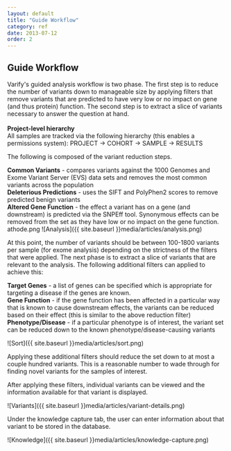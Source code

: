 ```yaml
---
layout: default
title: "Guide Workflow"
category: ref
date: 2013-07-12
order: 2
---
```


## Guide Workflow

Varify's guided analysis workflow is two phase. The first step is to reduce the number of variants 
down to manageable size by applying filters that remove variants that are predicted to have very 
low or no impact on gene (and thus protein) function. The second step is to extract a slice of 
variants necessary to answer the question at hand.<br>
<br>
<b>Project-level hierarchy</b>
<br>
All samples are tracked via the following hierarchy (this enables a permissions system): PROJECT → COHORT → SAMPLE → RESULTS

The following is composed of the variant reduction steps.

<b>Common Variants</b> - compares variants against the 1000 Genomes and Exome Variant Server (EVS) data 
sets and removes the most common variants across the population<br>
<b>Deleterious Predictions</b> - uses the SIFT and PolyPhen2 scores to remove predicted benign 
variants<br>
<b>Altered Gene Function</b> - the effect a variant has on a gene (and downstream) is predicted via 
the SNPEff tool. Synonymous effects can be removed from the set as they have low or no impact on the 
gene function.<br>
athode.png
![Analysis]({{ site.baseurl }}media/articles/analysis.png)

At this point, the number of variants should be between 100-1800 variants per sample (for exome 
analysis) depending on the strictness of the filters that were applied. The next phase is to extract 
a slice of variants that are relevant to the analysis. The following additional filters can applied 
to achieve this:

<b>Target Genes</b> - a list of genes can be specified which is appropriate for targeting a disease 
if the genes are known.<br>
<b>Gene Function</b> - if the gene function has been affected in a particular way that is known to 
cause downstream effects, the variants can be reduced based on their effect (this is similar to the 
above reduction filter)<br>
<b>Phenotype/Disease</b> - if a particular phenotype is of interest, the variant set can be reduced 
down to the known phenotype/disease-causing variants<br>

![Sort]({{ site.baseurl }}media/articles/sort.png)

Applying these additional filters should reduce the set down to at most a couple hundred variants. 
This is a reasonable number to wade through for finding novel variants for the samples of interest.

After applying these filters, individual variants can be viewed and the information available for that variant is displayed.

![Variants]({{ site.baseurl }}media/articles/variant-details.png)

Under the knowledge capture tab, the user can enter information about that variant to be stored in the database.

![Knowledge]({{ site.baseurl }}media/articles/knowledge-capture.png)

